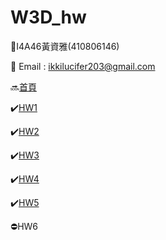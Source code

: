 # W3D_hw
:eyes:I4A46黃資雅(410806146)


:speech_balloon: Email : [ikkilucifer203@gmail.com](mailto:ikkilucifer2073@gmail.com)


:soon:[首頁](https://ikkilucifer2073.github.io/W3D_hw/index.html)

:heavy_check_mark:[HW1](https://ikkilucifer2073.github.io/W3D_hw/hw1.html)

:heavy_check_mark:[HW2](https://ikkilucifer2073.github.io/W3D_hw/hw2.html)

:heavy_check_mark:[HW3](https://ikkilucifer2073.github.io/W3D_hw/hw3.html)

:heavy_check_mark:[HW4](https://ikkilucifer2073.github.io/W3D_hw/hw4.html)

:heavy_check_mark:[HW5](https://ikkilucifer2073.github.io/W3D_hw/hw5/hw5.html)

:no_entry:HW6


